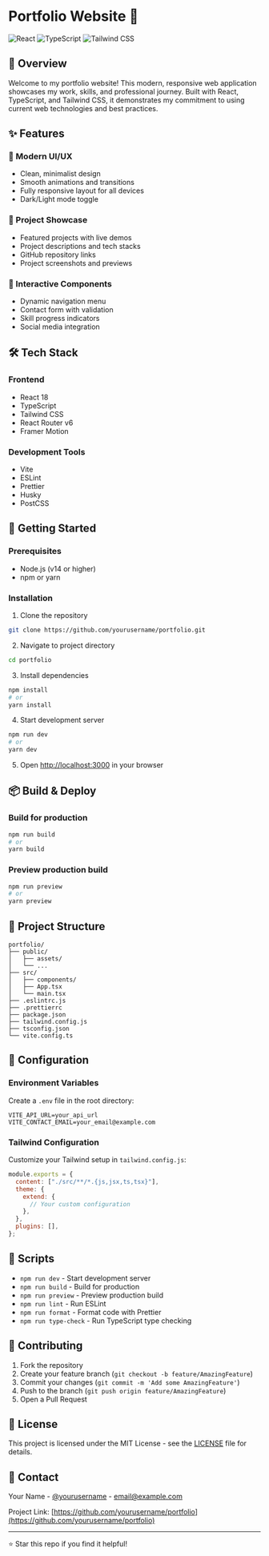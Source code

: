 # Portfolio Website 🚀

![React](https://img.shields.io/badge/React-20232A?style=for-the-badge&logo=react&logoColor=61DAFB)
![TypeScript](https://img.shields.io/badge/TypeScript-007ACC?style=for-the-badge&logo=typescript&logoColor=white)
![Tailwind CSS](https://img.shields.io/badge/Tailwind_CSS-38B2AC?style=for-the-badge&logo=tailwind-css&logoColor=white)

## 📌 Overview

Welcome to my portfolio website! This modern, responsive web application showcases my work, skills, and professional journey. Built with React, TypeScript, and Tailwind CSS, it demonstrates my commitment to using current web technologies and best practices.

## ✨ Features

### 🎨 Modern UI/UX
- Clean, minimalist design
- Smooth animations and transitions
- Fully responsive layout for all devices
- Dark/Light mode toggle

### 💼 Project Showcase
- Featured projects with live demos
- Project descriptions and tech stacks
- GitHub repository links
- Project screenshots and previews

### 📱 Interactive Components
- Dynamic navigation menu
- Contact form with validation
- Skill progress indicators
- Social media integration

## 🛠 Tech Stack

### Frontend
- React 18
- TypeScript
- Tailwind CSS
- React Router v6
- Framer Motion

### Development Tools
- Vite
- ESLint
- Prettier
- Husky
- PostCSS

## 🚀 Getting Started

### Prerequisites
- Node.js (v14 or higher)
- npm or yarn

### Installation

1. Clone the repository
```bash
git clone https://github.com/yourusername/portfolio.git
```

2. Navigate to project directory
```bash
cd portfolio
```

3. Install dependencies
```bash
npm install
# or
yarn install
```

4. Start development server
```bash
npm run dev
# or
yarn dev
```

5. Open [http://localhost:3000](http://localhost:3000) in your browser

## 📦 Build & Deploy

### Build for production
```bash
npm run build
# or
yarn build
```

### Preview production build
```bash
npm run preview
# or
yarn preview
```

## 📁 Project Structure

```
portfolio/
├── public/
│   ├── assets/
│   └── ...
├── src/
│   ├── components/
│   ├── App.tsx
│   └── main.tsx
├── .eslintrc.js
├── .prettierrc
├── package.json
├── tailwind.config.js
├── tsconfig.json
└── vite.config.ts
```

## 🔧 Configuration

### Environment Variables
Create a `.env` file in the root directory:

```env
VITE_API_URL=your_api_url
VITE_CONTACT_EMAIL=your_email@example.com
```

### Tailwind Configuration
Customize your Tailwind setup in `tailwind.config.js`:

```javascript
module.exports = {
  content: ["./src/**/*.{js,jsx,ts,tsx}"],
  theme: {
    extend: {
      // Your custom configuration
    },
  },
  plugins: [],
};
```

## 📝 Scripts

- `npm run dev` - Start development server
- `npm run build` - Build for production
- `npm run preview` - Preview production build
- `npm run lint` - Run ESLint
- `npm run format` - Format code with Prettier
- `npm run type-check` - Run TypeScript type checking

## 🤝 Contributing

1. Fork the repository
2. Create your feature branch (`git checkout -b feature/AmazingFeature`)
3. Commit your changes (`git commit -m 'Add some AmazingFeature'`)
4. Push to the branch (`git push origin feature/AmazingFeature`)
5. Open a Pull Request

## 📄 License

This project is licensed under the MIT License - see the [LICENSE](LICENSE) file for details.

## 📧 Contact

Your Name - [@yourusername](https://twitter.com/yourusername) - email@example.com

Project Link: [https://github.com/yourusername/portfolio](https://github.com/yourusername/portfolio)

---

⭐️ Star this repo if you find it helpful!